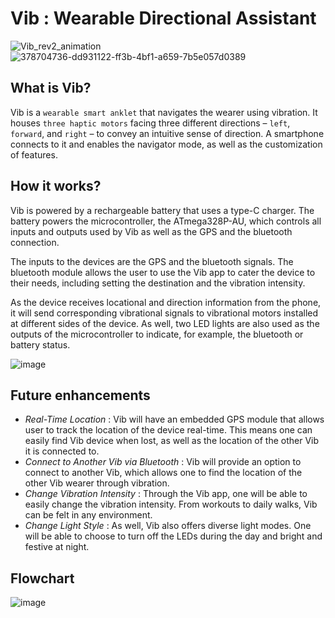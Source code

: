 # Vib : Wearable Directional Assistant

![Vib_rev2_animation](https://github.com/user-attachments/assets/d29d3a90-f860-43cd-87ef-b41007e80435)
![378704736-dd931122-ff3b-4bf1-a659-7b5e057d0389](https://github.com/user-attachments/assets/982c290e-01b9-43ef-b54c-f7a6e874bcbb)

## What is Vib? 
Vib is a ```wearable smart anklet``` that navigates the wearer using vibration. 
It houses ```three haptic motors``` facing three different directions – ```left```, ```forward```, and ```right``` – to convey an intuitive sense of direction. 
A smartphone connects to it and enables the navigator mode, as well as the customization of features.

## How it works? 
Vib is powered by a rechargeable battery that uses a type-C charger. The battery powers the microcontroller, the ATmega328P-AU, which controls all inputs and outputs used by Vib as well as the GPS and the bluetooth connection. 

The inputs to the devices are the GPS and the bluetooth signals. 
The bluetooth module allows the user to use the Vib app to cater the device to their needs, including setting the destination and the vibration intensity. 

As the device receives locational and direction information from the phone, it will send corresponding vibrational signals to vibrational motors installed at different sides of the device. 
As well, two LED lights are also used as the outputs of the microcontroller to indicate, for example, the bluetooth or battery status. 

![image](https://github.com/user-attachments/assets/f7642dc9-3b13-454c-8644-50d888046f85)

## Future enhancements
* _Real-Time Location_ : Vib will have an embedded GPS module that allows user to track the location of the device real-time.
  This means one can easily find Vib device when lost, as well as the location of the other Vib it is connected to.
* _Connect to Another Vib via Bluetooth_ : Vib will provide an option to connect to another Vib, which allows one to find the location of the other Vib wearer through vibration.
* _Change Vibration Intensity_ : Through the Vib app, one will be able to easily change the vibration intensity. From workouts to daily walks, Vib can be felt in any environment.
* _Change Light Style_ : As well, Vib also offers diverse light modes. One will be able to choose to turn off the LEDs during the day and bright and festive at night.

## Flowchart 
![image](https://github.com/user-attachments/assets/d0c0391a-2458-496b-8332-7e986077ad66)




